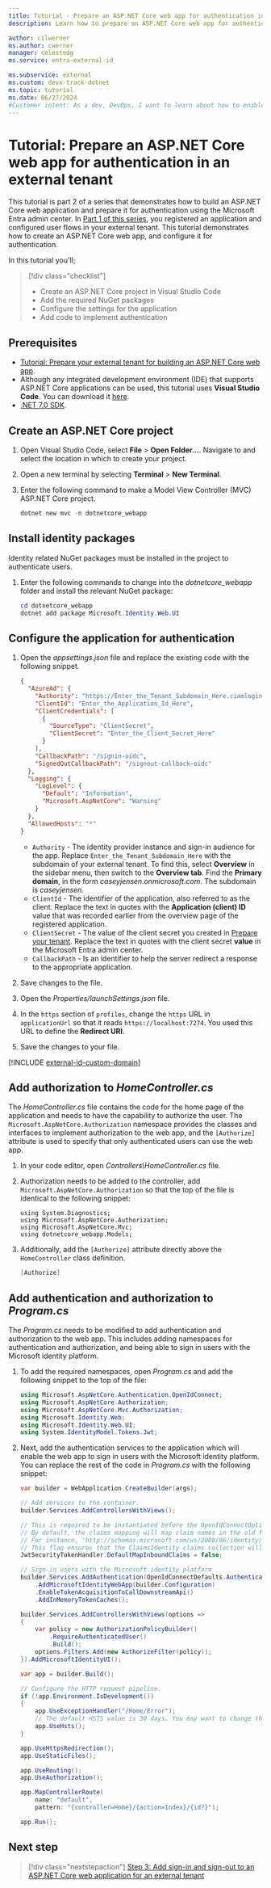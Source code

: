 ```yaml
---
title: Tutorial - Prepare an ASP.NET Core web app for authentication in an external tenant
description: Learn how to prepare an ASP.NET Core web app for authentication with your external tenant.

author: cilwerner
ms.author: cwerner
manager: celestedg
ms.service: entra-external-id

ms.subservice: external
ms.custom: devx-track-dotnet
ms.topic: tutorial
ms.date: 06/27/2024
#Customer intent: As a dev, DevOps, I want to learn about how to enable authentication in my own ASP.NET web app with an external tenant.
---
```


# Tutorial: Prepare an ASP.NET Core web app for authentication in an external tenant

This tutorial is part 2 of a series that demonstrates how to build an ASP.NET Core web application and prepare it for authentication using the Microsoft Entra admin center. In [Part 1 of this series](./tutorial-web-app-dotnet-sign-in-prepare-tenant.md), you registered an application and configured user flows in your external tenant. This tutorial demonstrates how to create an ASP.NET Core web app, and configure it for authentication.

In this tutorial you'll;

> [!div class="checklist"]
> - Create an ASP.NET Core project in Visual Studio Code
> - Add the required NuGet packages
> - Configure the settings for the application
> - Add code to implement authentication

## Prerequisites

- [Tutorial: Prepare your external tenant for building an ASP.NET Core web app](./tutorial-web-app-dotnet-sign-in-prepare-tenant.md).
- Although any integrated development environment (IDE) that supports ASP.NET Core applications can be used, this tutorial uses **Visual Studio Code**. You can download it [here](https://visualstudio.microsoft.com/downloads/).
- [.NET 7.0 SDK](https://dotnet.microsoft.com/download/dotnet).

## Create an ASP.NET Core project

1. Open Visual Studio Code, select **File** > **Open Folder...**. Navigate to and select the location in which to create your project.
1. Open a new terminal by selecting **Terminal** > **New Terminal**.
1. Enter the following command to make a Model View Controller (MVC) ASP.NET Core project.

    ```powershell
    dotnet new mvc -n dotnetcore_webapp
    ```

## Install identity packages

Identity related NuGet packages must be installed in the project to authenticate users.

1. Enter the following commands to change into the *dotnetcore_webapp* folder and install the relevant NuGet package:

    ```powershell
    cd dotnetcore_webapp
    dotnet add package Microsoft.Identity.Web.UI
    ```

## Configure the application for authentication

1. Open the *appsettings.json* file and replace the existing code with the following snippet.

    ```json
    {
      "AzureAd": {
        "Authority": "https://Enter_the_Tenant_Subdomain_Here.ciamlogin.com/",
        "ClientId": "Enter_the_Application_Id_Here",
        "ClientCredentials": [
          {
            "SourceType": "ClientSecret",
            "ClientSecret": "Enter_the_Client_Secret_Here"
          }
        ],
        "CallbackPath": "/signin-oidc",
        "SignedOutCallbackPath": "/signout-callback-oidc"
      },
      "Logging": {
        "LogLevel": {
          "Default": "Information",
          "Microsoft.AspNetCore": "Warning"
        }
      },
      "AllowedHosts": "*"
    }
    ```

    - `Authority` - The identity provider instance and sign-in audience for the app. Replace `Enter_the_Tenant_Subdomain_Here` with the subdomain of your external tenant. To find this, select **Overview** in the sidebar menu, then switch to the **Overview tab**. Find the **Primary domain**, in the form *caseyjensen.onmicrosoft.com*. The subdomain is *caseyjensen*.
    - `ClientId` - The identifier of the application, also referred to as the client. Replace the text in quotes with the **Application (client) ID** value that was recorded earlier from the overview page of the registered application.
    - `ClientSecret` - The value of the client secret you created in [Prepare your tenant](./tutorial-web-app-dotnet-sign-in-prepare-tenant.md). Replace the text in quotes with the client secret **value** in the Microsoft Entra admin center.
    - `CallbackPath` - Is an identifier to help the server redirect a response to the appropriate application.

1. Save changes to the file.
1. Open the *Properties/launchSettings.json* file.
1. In the `https` section of `profiles`, change the `https` URL in `applicationUrl` so that it reads `https://localhost:7274`. You used this URL to define the **Redirect URI**.
1. Save the changes to your file.

[!INCLUDE [external-id-custom-domain](./includes/use-custom-domain-url-dot-net-aspnet-core.md)]

## Add authorization to *HomeController.cs*

The *HomeController.cs* file contains the code for the home page of the application and needs to have the capability to authorize the user. The `Microsoft.AspNetCore.Authorization` namespace provides the classes and interfaces to implement authorization to the web app, and the `[Authorize]` attribute is used to specify that only authenticated users can use the web app.

1. In your code editor, open *Controllers\HomeController.cs* file.
1. Authorization needs to be added to the controller, add `Microsoft.AspNetCore.Authorization` so that the top of the file is identical to the following snippet:

    ```cshtml
    using System.Diagnostics;
    using Microsoft.AspNetCore.Authorization;
    using Microsoft.AspNetCore.Mvc;
    using dotnetcore_webapp.Models;
    ```

1. Additionally, add the `[Authorize]` attribute directly above the `HomeController` class definition.

    ```csharp
    [Authorize]
    ```

## Add authentication and authorization to *Program.cs*

The *Program.cs* needs to be modified to add authentication and authorization to the web app. This includes adding namespaces for authentication and authorization, and being able to sign in users with the Microsoft identity platform.

1. To add the required namespaces, open *Program.cs* and add the following snippet to the top of the file:

    ```csharp
    using Microsoft.AspNetCore.Authentication.OpenIdConnect;
    using Microsoft.AspNetCore.Authorization;
    using Microsoft.AspNetCore.Mvc.Authorization;
    using Microsoft.Identity.Web;
    using Microsoft.Identity.Web.UI;
    using System.IdentityModel.Tokens.Jwt;
    ```

1. Next, add the authentication services to the application which will enable the web app to sign in users with the Microsoft identity platform. You can replace the rest of the code in *Program.cs* with the following snippet:

    ```csharp
    var builder = WebApplication.CreateBuilder(args);

    // Add services to the container.
    builder.Services.AddControllersWithViews();

    // This is required to be instantiated before the OpenIdConnectOptions starts getting configured.
    // By default, the claims mapping will map claim names in the old format to accommodate older SAML applications.
    // For instance, 'http://schemas.microsoft.com/ws/2008/06/identity/claims/role' instead of 'roles' claim.
    // This flag ensures that the ClaimsIdentity claims collection will be built from the claims in the token
    JwtSecurityTokenHandler.DefaultMapInboundClaims = false;

    // Sign-in users with the Microsoft identity platform
    builder.Services.AddAuthentication(OpenIdConnectDefaults.AuthenticationScheme)
        .AddMicrosoftIdentityWebApp(builder.Configuration)
        .EnableTokenAcquisitionToCallDownstreamApi()
        .AddInMemoryTokenCaches();

    builder.Services.AddControllersWithViews(options =>
    {
        var policy = new AuthorizationPolicyBuilder()
            .RequireAuthenticatedUser()
            .Build();
        options.Filters.Add(new AuthorizeFilter(policy));
    }).AddMicrosoftIdentityUI();

    var app = builder.Build();

    // Configure the HTTP request pipeline.
    if (!app.Environment.IsDevelopment())
    {
        app.UseExceptionHandler("/Home/Error");
        // The default HSTS value is 30 days. You may want to change this for production scenarios, see https://aka.ms/aspnetcore-hsts.
        app.UseHsts();
    }

    app.UseHttpsRedirection();
    app.UseStaticFiles();

    app.UseRouting();
    app.UseAuthorization();

    app.MapControllerRoute(
        name: "default",
        pattern: "{controller=Home}/{action=Index}/{id?}");

    app.Run();

    ```

## Next step

> [!div class="nextstepaction"]
> [Step 3: Add sign-in and sign-out to an ASP.NET Core web application for an external tenant](tutorial-web-app-dotnet-sign-in-sign-out.md)
